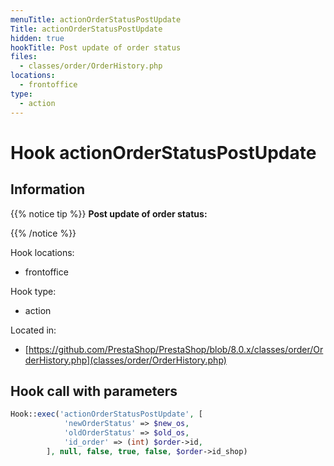 ```yaml
---
menuTitle: actionOrderStatusPostUpdate
Title: actionOrderStatusPostUpdate
hidden: true
hookTitle: Post update of order status
files:
  - classes/order/OrderHistory.php
locations:
  - frontoffice
type:
  - action
---
```


# Hook actionOrderStatusPostUpdate

## Information

{{% notice tip %}}
**Post update of order status:** 


{{% /notice %}}

Hook locations: 
  - frontoffice

Hook type: 
  - action

Located in: 
  - [https://github.com/PrestaShop/PrestaShop/blob/8.0.x/classes/order/OrderHistory.php](classes/order/OrderHistory.php)

## Hook call with parameters

```php
Hook::exec('actionOrderStatusPostUpdate', [
            'newOrderStatus' => $new_os,
            'oldOrderStatus' => $old_os,
            'id_order' => (int) $order->id,
        ], null, false, true, false, $order->id_shop)
```